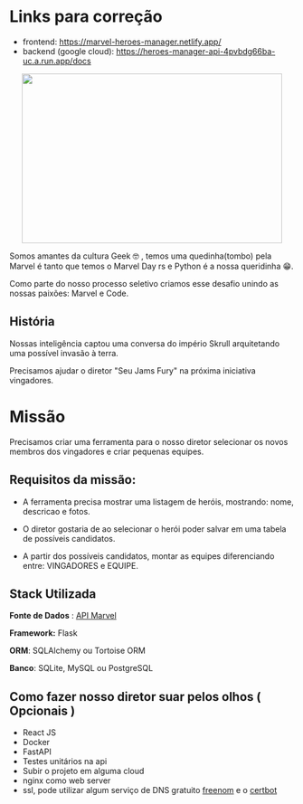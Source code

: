 # Links para correção

- frontend: https://marvel-heroes-manager.netlify.app/
- backend (google cloud): https://heroes-manager-api-4pvbdg66ba-uc.a.run.app/docs

<p align="center">
  <img width="460" height="300" src="https://user-images.githubusercontent.com/5932141/160444357-af74d643-62c1-41ce-b8fb-0a13075562db.png">
</p>

Somos amantes da cultura Geek 🤓 , temos uma quedinha(tombo) pela Marvel é tanto que temos o Marvel Day rs e Python é a nossa queridinha 😁. 

Como parte do nosso processo seletivo criamos esse desafio unindo as nossas paixões: Marvel e Code.

## História

Nossas inteligência captou uma conversa do império Skrull arquitetando uma possível invasão à terra. 

Precisamos ajudar o diretor "Seu Jams Fury" na próxima iniciativa vingadores.

# Missão

Precisamos criar uma ferramenta para o nosso diretor selecionar os novos membros
dos vingadores e criar pequenas equipes.

## Requisitos da missão:

- A ferramenta precisa mostrar uma listagem de heróis, mostrando: nome, descricao e fotos.

- O diretor gostaria de ao selecionar o herói poder salvar em uma tabela de possíveis candidatos.

- A partir dos possíveis candidatos, montar as equipes diferenciando entre: VINGADORES e EQUIPE.

## Stack Utilizada
**Fonte de Dados** : [API Marvel](https://developer.marvel.com/)

**Framework:** Flask

**ORM**: SQLAlchemy ou Tortoise ORM

**Banco**: SQLite, MySQL ou PostgreSQL


## Como fazer nosso diretor suar pelos olhos ( Opcionais ) 

- React JS 
- Docker
- FastAPI
- Testes unitários na api
- Subir o projeto em alguma cloud
- nginx como web server 
- ssl, pode utilizar algum serviço de DNS gratuito [freenom](www.freenom.com) e o [certbot](https://certbot.eff.org/)

